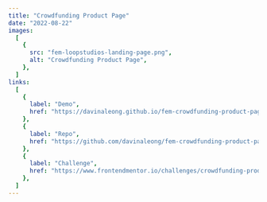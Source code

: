 ```yaml
---
title: "Crowdfunding Product Page"
date: "2022-08-22"
images:
  [
    {
      src: "fem-loopstudios-landing-page.png",
      alt: "Crowdfunding Product Page",
    },
  ]
links:
  [
    {
      label: "Demo",
      href: "https://davinaleong.github.io/fem-crowdfunding-product-page/",
    },
    {
      label: "Repo",
      href: "https://github.com/davinaleong/fem-crowdfunding-product-page",
    },
    {
      label: "Challenge",
      href: "https://www.frontendmentor.io/challenges/crowdfunding-product-page-7uvcZe7ZR",
    },
  ]
---
```

